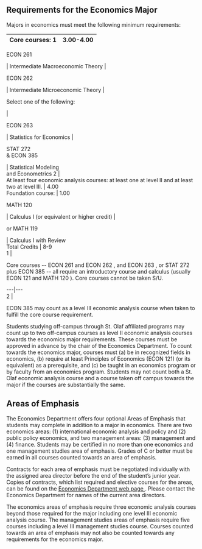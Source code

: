 ##  Requirements for the Economics Major

Majors in economics must meet the following minimum requirements:

Core courses:  1  |  3.00-4.00  
---|---  
  
ECON 261

|  Intermediate Macroeconomic Theory  |  
  
ECON 262

|  Intermediate Microeconomic Theory  |  
  
Select one of the following:

|  
  
ECON 263

|  Statistics for Economics  |  
  
STAT 272  
& ECON 385

|  Statistical Modeling  
and Econometrics  2  |  
At least four economic analysis courses: at least one at level II and at least
two at level III.  |  4.00  
Foundation course:  |  1.00  
  
MATH 120

|  Calculus I (or equivalent or higher credit)  |  
  
or MATH 119

|  Calculus I with Review  
Total Credits  |  8-9  
1  |

Core courses --  ECON 261  and  ECON 262  , and  ECON 263  , or  STAT 272
plus  ECON 385  \-- all require an introductory course and calculus (usually
ECON 121  and  MATH 120  ). Core courses cannot be taken S/U.  
  
---|---  
2  |

ECON 385  may count as a level III economic analysis course when taken to
fulfill the core course requirement.  
  
Students studying off-campus through St. Olaf affiliated programs may count up
to two off-campus courses as level II economic analysis courses towards the
economics major requirements. These courses must be approved in advance by the
chair of the Economics Department. To count towards the economics major,
courses must (a) be in recognized fields in economics, (b) require at least
Principles of Economics (ECON 121)  (or its equivalent) as a prerequisite, and
(c) be taught in an economics program or by faculty from an economics program.
Students may not count both a St. Olaf economic analysis course and a course
taken off campus towards the major if the courses are substantially the same.

##  Areas of Emphasis

The Economics Department offers four optional Areas of Emphasis that students
may complete in addition to a major in economics. There are two economics
areas: (1) international economic analysis and policy and (2) public policy
economics, and two management areas: (3) management and (4) finance. Students
may be certified in no more than one economics and one management studies area
of emphasis. Grades of C or better must be earned in all courses counted
towards an area of emphasis.

Contracts for each area of emphasis must be negotiated individually with the
assigned area director before the end of the student’s junior year. Copies of
contracts, which list required and elective courses for the areas, can be
found on the [ Economics Department web page
](http://wp.stolaf.edu/economics/forms/department-forms/) . Please contact the
Economics Department for names of the current area directors.

The economics areas of emphasis require three economic analysis courses beyond
those required for the major including one level III economic analysis course.
The management studies areas of emphasis require five courses including a
level III management studies course. Courses counted towards an area of
emphasis may not also be counted towards any requirements for the economics
major.


